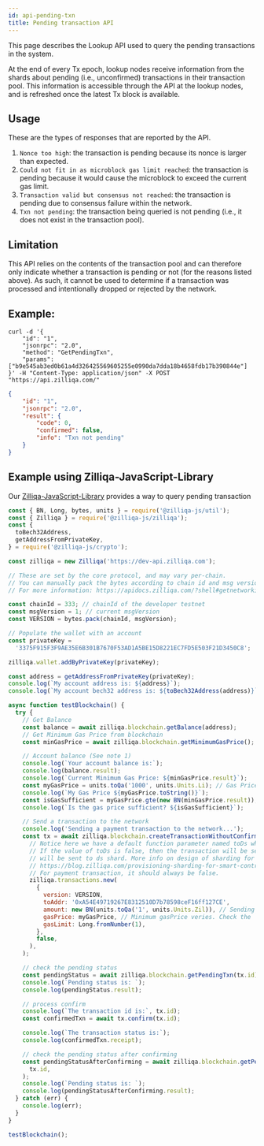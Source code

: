```yaml
---
id: api-pending-txn
title: Pending transaction API
--- 
```


This page describes the Lookup API used to query the pending transactions in the system.

At the end of every Tx epoch, lookup nodes receive information from the shards about pending (i.e., unconfirmed) transactions in their transaction pool. This information is accessible through the API at the lookup nodes, and is refreshed once the latest Tx block is available.

## Usage

These are the types of responses that are reported by the API.

1. `Nonce too high`: the transaction is pending because its nonce is larger than expected.
2. `Could not fit in as microblock gas limit reached`: the transaction is pending because it would cause the microblock to exceed the current gas limit.
3. `Transaction valid but consensus not reached`: the transaction is pending due to consensus failure within the network.
4. `Txn not pending`: the transaction being queried is not pending (i.e., it does not exist in the transaction pool).

## Limitation

This API relies on the contents of the transaction pool and can therefore only indicate whether a transaction is pending or not (for the reasons listed above). As such, it cannot be used to determine if a transaction was processed and intentionally dropped or rejected by the network.

## Example:

```shell
curl -d '{
    "id": "1",
    "jsonrpc": "2.0",
    "method": "GetPendingTxn",
    "params": ["b9e545ab3ed0b61a4d326425569605255e0990da7dda18b4658fdb17b390844e"]
}' -H "Content-Type: application/json" -X POST "https://api.zilliqa.com/"
```

```json
{
    "id": "1",
    "jsonrpc": "2.0",
    "result": {
        "code": 0,
        "confirmed": false,
        "info": "Txn not pending"
    }
}
```

## Example using Zilliqa-JavaScript-Library

Our [Zilliqa-JavaScript-Library](https://github.com/Zilliqa/Zilliqa-JavaScript-Library) provides a way to query pending transaction

```js
const { BN, Long, bytes, units } = require('@zilliqa-js/util');
const { Zilliqa } = require('@zilliqa-js/zilliqa');
const {
  toBech32Address,
  getAddressFromPrivateKey,
} = require('@zilliqa-js/crypto');

const zilliqa = new Zilliqa('https://dev-api.zilliqa.com');

// These are set by the core protocol, and may vary per-chain.
// You can manually pack the bytes according to chain id and msg version.
// For more information: https://apidocs.zilliqa.com/?shell#getnetworkid

const chainId = 333; // chainId of the developer testnet
const msgVersion = 1; // current msgVersion
const VERSION = bytes.pack(chainId, msgVersion);

// Populate the wallet with an account
const privateKey =
  '3375F915F3F9AE35E6B301B7670F53AD1A5BE15D8221EC7FD5E503F21D3450C8';

zilliqa.wallet.addByPrivateKey(privateKey);

const address = getAddressFromPrivateKey(privateKey);
console.log(`My account address is: ${address}`);
console.log(`My account bech32 address is: ${toBech32Address(address)}`);

async function testBlockchain() {
  try {
    // Get Balance
    const balance = await zilliqa.blockchain.getBalance(address);
    // Get Minimum Gas Price from blockchain
    const minGasPrice = await zilliqa.blockchain.getMinimumGasPrice();

    // Account balance (See note 1)
    console.log(`Your account balance is:`);
    console.log(balance.result);
    console.log(`Current Minimum Gas Price: ${minGasPrice.result}`);
    const myGasPrice = units.toQa('1000', units.Units.Li); // Gas Price that will be used by all transactions
    console.log(`My Gas Price ${myGasPrice.toString()}`);
    const isGasSufficient = myGasPrice.gte(new BN(minGasPrice.result)); // Checks if your gas price is less than the minimum gas price
    console.log(`Is the gas price sufficient? ${isGasSufficient}`);

    // Send a transaction to the network
    console.log('Sending a payment transaction to the network...');
    const tx = await zilliqa.blockchain.createTransactionWithoutConfirm(
      // Notice here we have a default function parameter named toDs which means the priority of the transaction.
      // If the value of toDs is false, then the transaction will be sent to a normal shard, otherwise, the transaction.
      // will be sent to ds shard. More info on design of sharding for smart contract can be found in.
      // https://blog.zilliqa.com/provisioning-sharding-for-smart-contracts-a-design-for-zilliqa-cd8d012ee735.
      // For payment transaction, it should always be false.
      zilliqa.transactions.new(
        {
          version: VERSION,
          toAddr: '0xA54E49719267E8312510D7b78598ceF16ff127CE',
          amount: new BN(units.toQa('1', units.Units.Zil)), // Sending an amount in Zil (1) and converting the amount to Qa
          gasPrice: myGasPrice, // Minimum gasPrice veries. Check the `GetMinimumGasPrice` on the blockchain
          gasLimit: Long.fromNumber(1),
        },
        false,
      ),
    );

    // check the pending status
    const pendingStatus = await zilliqa.blockchain.getPendingTxn(tx.id);
    console.log(`Pending status is: `);
    console.log(pendingStatus.result);

    // process confirm
    console.log(`The transaction id is:`, tx.id);
    const confirmedTxn = await tx.confirm(tx.id);

    console.log(`The transaction status is:`);
    console.log(confirmedTxn.receipt);

    // check the pending status after confirming
    const pendingStatusAfterConfirming = await zilliqa.blockchain.getPendingTxn(
      tx.id,
    );
    console.log(`Pending status is: `);
    console.log(pendingStatusAfterConfirming.result);
  } catch (err) {
    console.log(err);
  }
}

testBlockchain();
```
